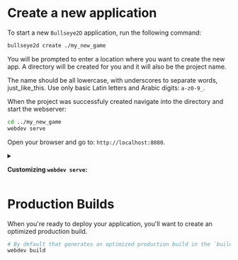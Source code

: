 # Create a new application

To start a new `Bullseye2D` application, run the following command:

```bash
bullseye2d create ./my_new_game
```

You will be prompted to enter a location where you want to create the new app. A directory will be created for you and it will also be the project name.

The name should be all lowercase, with underscores to separate words, just_like_this. Use only basic Latin letters and Arabic digits: `a-z0-9_`. 

When the project was successfuly created navigate into the directory and start the webserver:

```bash
cd ../my_new_game
webdev serve
```

Open your browser and go to: `http://localhost:8080`.

<details>
<summary>

**Customizing `webdev serve`:**

</summary>
<content>

```bash
# Automatically refresh browser when the app was rebuild
webdev serve --auto refresh

# Specify a port
webdev serve web:8081

# Specify a hostname to make it accessible on your local network
webdev serve --hostname=0.0.0.0

# Disable live reload
webdev serve --no-live-reload

# Enable debugging features for Dart DevTools
webdev serve --debug
```

Refer to the [**webdev**](https://dart.dev/tools/webdev) documentation for more options: `webdev serve --help`.

  </content>
</details>

# Production Builds

When you're ready to deploy your application, you'll want to create an optimized production build.

```bash
# By default that generates an optimized production build in the `build` folder
webdev build
```

